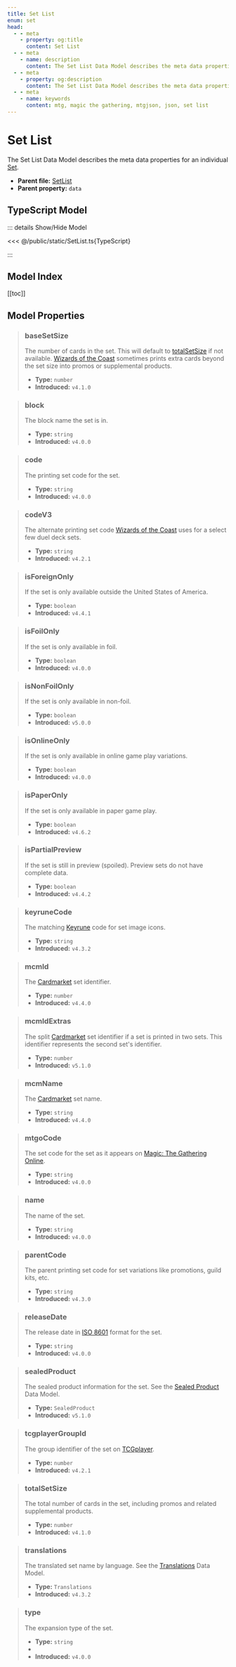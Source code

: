 ```yaml
---
title: Set List
enum: set
head:
  - - meta
    - property: og:title
      content: Set List
  - - meta
    - name: description
      content: The Set List Data Model describes the meta data properties for an individual Set.
  - - meta
    - property: og:description
      content: The Set List Data Model describes the meta data properties for an individual Set.
  - - meta
    - name: keywords
      content: mtg, magic the gathering, mtgjson, json, set list
---
```


# Set List

The Set List Data Model describes the meta data properties for an individual [Set](/data-models/set/).

- **Parent file:** [SetList](/downloads/all-files/#setlist)
- **Parent property:** `data`

## TypeScript Model

::: details Show/Hide Model

<<< @/public/static/SetList.ts{TypeScript}

:::

## Model Index

[[toc]]

## Model Properties

> ### baseSetSize
>
> The number of cards in the set. This will default to [totalSetSize](#totalsetsize) if not available. [Wizards of the Coast](https://company.wizards.com) sometimes prints extra cards beyond the set size into promos or supplemental products.
>
> - **Type:** `number`
> - **Introduced:** `v4.1.0`

> ### block <i class="optional"></i>
>
> The block name the set is in.
>
> - **Type:** `string`
> - **Introduced:** `v4.0.0`

> ### code
>
> The printing set code for the set.
>
> - **Type:** `string`
> - **Introduced:** `v4.0.0`

> ### codeV3 <i class="optional"></i>
>
> The alternate printing set code [Wizards of the Coast](https://company.wizards.com) uses for a select few duel deck sets.
>
> - **Type:** `string`
> - **Introduced:** `v4.2.1`

> ### isForeignOnly <i class="optional"></i>
>
> If the set is only available outside the United States of America.
>
> - **Type:** `boolean`
> - **Introduced:** `v4.4.1`

> ### isFoilOnly
>
> If the set is only available in foil.
>
> - **Type:** `boolean`
> - **Introduced:** `v4.0.0`

> ### isNonFoilOnly <i class="optional"></i>
>
> If the set is only available in non-foil.
>
> - **Type:** `boolean`
> - **Introduced:** `v5.0.0`

> ### isOnlineOnly
>
> If the set is only available in online game play variations.
>
> - **Type:** `boolean`
> - **Introduced:** `v4.0.0`

> ### isPaperOnly <i class="optional"></i>
>
> If the set is only available in paper game play.
>
> - **Type:** `boolean`
> - **Introduced:** `v4.6.2`

> ### isPartialPreview <i class="optional"></i>
>
> If the set is still in preview (spoiled). Preview sets do not have complete data.
>
> - **Type:** `boolean`
> - **Introduced:** `v4.4.2`

> ### keyruneCode
>
> The matching [Keyrune](https://keyrune.andrewgioia.com) code for set image icons.
>
> - **Type:** `string`
> - **Introduced:** `v4.3.2`

> ### mcmId <i class="optional"></i>
>
> The [Cardmarket](https://www.cardmarket.com/en/Magic?utm_campaign=card_prices&utm_medium=text&utm_source=mtgjson) set identifier.
>
> - **Type:** `number`
> - **Introduced:** `v4.4.0`

> ### mcmIdExtras <i class="optional"></i>
>
> The split [Cardmarket](https://www.cardmarket.com/en/Magic?utm_campaign=card_prices&utm_medium=text&utm_source=mtgjson) set identifier if a set is printed in two sets. This identifier represents the second set's identifier.
>
> - **Type:** `number`
> - **Introduced:** `v5.1.0`

> ### mcmName <i class="optional"></i>
>
> The [Cardmarket](https://www.cardmarket.com/en/Magic?utm_campaign=card_prices&utm_medium=text&utm_source=mtgjson) set name.
>
> - **Type:** `string`
> - **Introduced:** `v4.4.0`

> ### mtgoCode <i class="optional"></i>
>
> The set code for the set as it appears on [Magic: The Gathering Online](https://magic.wizards.com/en/mtgo).
>
> - **Type:** `string`
> - **Introduced:** `v4.0.0`

> ### name
>
> The name of the set.
>
> - **Type:** `string`
> - **Introduced:** `v4.0.0`

> ### parentCode <i class="optional"></i>
>
> The parent printing set code for set variations like promotions, guild kits, etc.
>
> - **Type:** `string`
> - **Introduced:** `v4.3.0`

> ### releaseDate
>
> The release date in [ISO 8601](https://www.iso.org/iso-8601-date-and-time-format.html) format for the set.
>
> - **Type:** `string`
> - **Introduced:** `v4.0.0`

> ### sealedProduct <i class="optional"></i>
>
> The sealed product information for the set. See the [Sealed Product](/data-models/sealed-product/) Data Model.
>
> - **Type:** `SealedProduct`
> - **Introduced:** `v5.1.0`

> ### tcgplayerGroupId <i class="optional"></i>
>
> The group identifier of the set on [TCGplayer](https://www.tcgplayer.com?partner=mtgjson&utm_campaign=affiliate&utm_medium=mtgjson&utm_source=mtgjson).
>
> - **Type:** `number`
> - **Introduced:** `v4.2.1`

> ### totalSetSize
>
> The total number of cards in the set, including promos and related supplemental products.
>
> - **Type:** `number`
> - **Introduced:** `v4.1.0`

> ### translations
>
> The translated set name by language. See the [Translations](/data-models/translations/) Data Model.
>
> - **Type:** `Translations`
> - **Introduced:** `v4.3.2`

> ### type
>
> The expansion type of the set.
>
> - **Type:** `string`
> - <ExampleField type='type'/>
> - **Introduced:** `v4.0.0`
